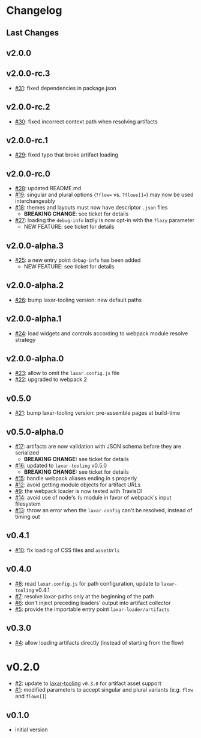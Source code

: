 # Changelog

## Last Changes


## v2.0.0
## v2.0.0-rc.3

- [#31](https://github.com/LaxarJS/laxar-loader/issues/31): fixed dependencies in package.json


## v2.0.0-rc.2

- [#30](https://github.com/LaxarJS/laxar-loader/issues/30): fixed incorrect context path when resolving artifacts


## v2.0.0-rc.1

- [#29](https://github.com/LaxarJS/laxar-loader/issues/29): fixed typo that broke artifact loading


## v2.0.0-rc.0

- [#28](https://github.com/LaxarJS/laxar-loader/issues/28): updated README.md
- [#19](https://github.com/LaxarJS/laxar-loader/issues/19): singular and plural options (`?flow=` vs. `?flows[]=`) may now be used interchangeably
- [#18](https://github.com/LaxarJS/laxar-loader/issues/18): themes and layouts must now have descriptor `.json` files
   + **BREAKING CHANGE**: see ticket for details
- [#27](https://github.com/LaxarJS/laxar-loader/issues/27): loading the `debug-info` lazily is now opt-in with the `?lazy` parameter
   + NEW FEATURE: see ticket for details


## v2.0.0-alpha.3

- [#25](https://github.com/LaxarJS/laxar-loader/issues/25): a new entry point `debug-info` has been added
   + NEW FEATURE: see ticket for details


## v2.0.0-alpha.2

- [#26](https://github.com/LaxarJS/laxar-loader/issues/26): bump laxar-tooling version: new default paths


## v2.0.0-alpha.1

- [#24](https://github.com/LaxarJS/laxar-loader/issues/24): load widgets and controls according to webpack module resolve strategy


## v2.0.0-alpha.0

- [#23](https://github.com/LaxarJS/laxar-loader/issues/23): allow to omit the `laxar.config.js` file
- [#22](https://github.com/LaxarJS/laxar-loader/issues/22): upgraded to webpack 2


## v0.5.0

- [#21](https://github.com/LaxarJS/laxar-loader/issues/21): bump laxar-tooling version: pre-assemble pages at build-time


## v0.5.0-alpha.0

- [#17](https://github.com/LaxarJS/laxar-loader/issues/17): artifacts are now validation with JSON schema before they are serialized
  + **BREAKING CHANGE:** see ticket for details
- [#16](https://github.com/LaxarJS/laxar-loader/issues/16): updated to `laxar-tooling` v0.5.0
  + **BREAKING CHANGE:** see ticket for details
- [#15](https://github.com/LaxarJS/laxar-loader/issues/15): handle webpack aliases ending in `$` properly
- [#12](https://github.com/LaxarJS/laxar-loader/issues/12): avoid getting module objects for artifact URLs
- [#9](https://github.com/LaxarJS/laxar-loader/issues/9): the webpack loader is now tested with TravisCI
- [#14](https://github.com/LaxarJS/laxar-loader/issues/14): avoid use of node's `fs` module in favor of webpack's input filesystem
- [#13](https://github.com/LaxarJS/laxar-loader/issues/13): throw an error when the `laxar.config` can't be resolved, instead of timing out


## v0.4.1

- [#10](https://github.com/LaxarJS/laxar-loader/issues/10): fix loading of CSS files and `assetUrls`


## v0.4.0

- [#8](https://github.com/LaxarJS/laxar-loader/issues/8): read `laxar.config.js` for path configuration, update to `laxar-tooling` v0.4.1
- [#7](https://github.com/LaxarJS/laxar-loader/issues/7): resolve laxar-paths only at the beginning of the path
- [#6](https://github.com/LaxarJS/laxar-loader/issues/6): don't inject preceding loaders' output into artifact collector
- [#5](https://github.com/LaxarJS/laxar-loader/issues/5): provide the importable entry point `laxar-loader/artifacts`


## v0.3.0

- [#4](https://github.com/LaxarJS/laxar-loader/issues/4): allow loading artifacts directly (instead of starting from the flow)


# v0.2.0

- [#2](https://github.com/LaxarJS/laxar-loader/issues/2): update to [laxar-tooling][] `v0.3.0` for artifact asset support
- [#1](https://github.com/LaxarJS/laxar-loader/issues/1): modified parameters to accept singular and plural variants (e.g. `flow` and `flows[]`)


## v0.1.0

- initial version

[laxar-tooling]: /LaxarJS/laxar-tooling
